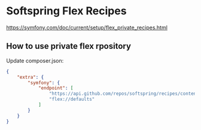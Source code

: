 # Softspring Flex Recipes

https://symfony.com/doc/current/setup/flex_private_recipes.html

## How to use private flex rpository

Update composer.json:

```json
{
    "extra": {
        "symfony": {
            "endpoint": [
                "https://api.github.com/repos/softspring/recipes/contents/index.json",
                "flex://defaults"
            ]
        }
    }
}
```